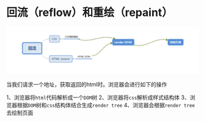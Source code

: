 # 回流（reflow）和重绘（repaint）

![](/assets/企业微信截图_15326609313718.png)

当我们请求一个地址，获取返回的html时。浏览器会进行如下的操作

1、浏览器将`html`代码解析成一个`DOM`树
2、浏览器将`css`解析成样式结构体
3、浏览器根据`DOM`树和`css`结构体结合生成`render tree`
4、浏览器会根据`render tree`去绘制页面